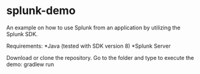 # splunk-demo

An example on how to use Splunk from an application by utilizing the Splunk SDK.

Requirements: 
*Java (tested with SDK version 8)
*Splunk Server

Download or clone the repository. Go to the folder and type to execute the demo:
    gradlew run
